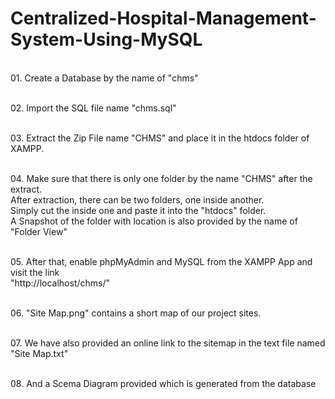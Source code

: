 # Centralized-Hospital-Management-System-Using-MySQL

<br>01. Create a Database by the name of "chms"

<br>02. Import the SQL file name "chms.sql"

<br>03. Extract the Zip File name "CHMS" and place it in the htdocs folder of XAMPP.

<br>04. Make sure that there is only one folder by the name "CHMS" after the extract.
	<br>After extraction, there can be two folders, one inside another.
	<br>Simply cut the inside one and paste it into the "htdocs" folder.
	<br>A Snapshot of the folder with location is also provided by the name of "Folder View"

<br>05. After that, enable phpMyAdmin and MySQL from the XAMPP App and visit the link
	<br>"http://localhost/chms/"

<br>06. "Site Map.png" contains a short map of our project sites.

<br>07. We have also provided an online link to the sitemap in the text file named "Site Map.txt"

<br>08. And a Scema Diagram provided which is generated from the database
